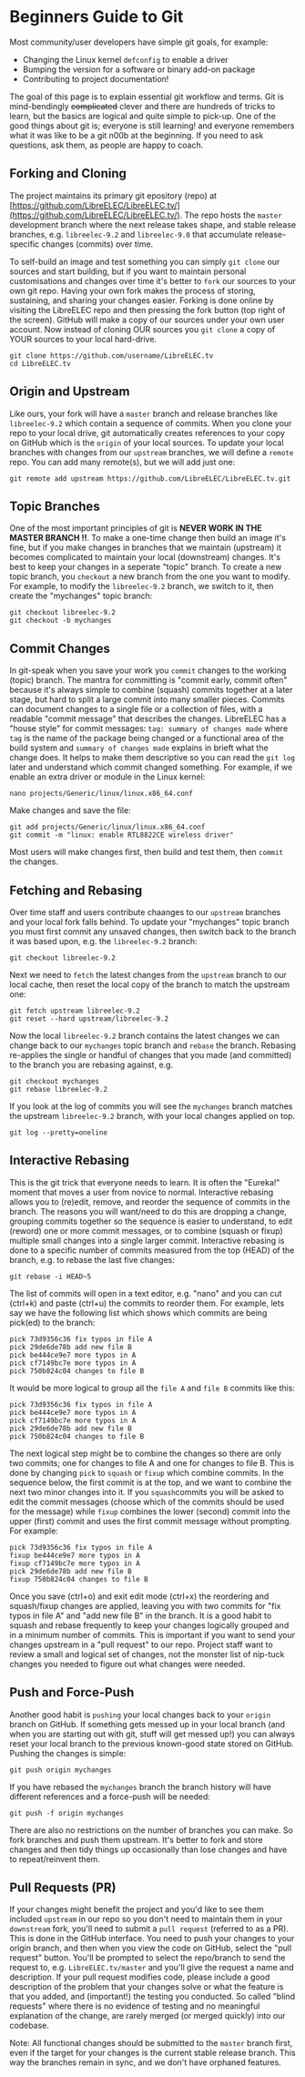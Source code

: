 # Beginners Guide to Git

Most community/user developers have simple git goals, for example:

* Changing the Linux kernel `defconfig` to enable a driver
* Bumping the version for a software or binary add-on package
* Contributing to project documentation!

The goal of this page is to explain essential git workflow and terms. Git is mind-bendingly ~~complicated~~ clever and there are hundreds of tricks to learn, but the basics are logical and quite simple to pick-up. One of the good things about git is; everyone is still learning! and everyone remembers what it was like to be a git n00b at the beginning. If you need to ask questions, ask them, as people are happy to coach.

## Forking and Cloning

The project maintains its primary git epository (repo) at [https://github.com/LibreELEC/LibreELEC.tv/](https://github.com/LibreELEC/LibreELEC.tv/). The repo hosts the `master` development branch where the next release takes shape, and stable release branches, e.g. `libreelec-9.2` and `libreelec-9.0` that accumulate release-specific changes (commits) over time.

To self-build an image and test something you can simply `git clone` our sources and start building, but if you want to maintain personal customisations and changes over time it's better to `fork` our sources to your own git repo. Having your own fork makes the process of storing, sustaining, and sharing your changes easier. Forking is done online by visiting the LibreELEC repo and then pressing the fork button (top right of the screen). GitHub will make a copy of our sources under your own user account. Now instead of cloning OUR sources you `git clone` a copy of YOUR sources to your local hard-drive.

```
git clone https://github.com/username/LibreELEC.tv
cd LibreELEC.tv
```

## Origin and Upstream

Like ours, your fork will have a `master` branch and release branches like `libreelec-9.2` which contain a sequence of commits. When you clone your repo to your local drive, git automatically creates references to your copy on GitHub which is the `origin` of your local sources. To update your local branches with changes from our `upstream` branches, we will define a `remote` repo. You can add many remote(s), but we will add just one:

```
git remote add upstream https://github.com/LibreELEC/LibreELEC.tv.git
```

## Topic Branches

One of the most important principles of git is **NEVER WORK IN THE MASTER BRANCH !!**. To make a one-time change then build an image it's fine, but if you make changes in branches that we maintain (upstream) it becomes complicated to maintain your local (downstream) changes. It's best to keep your changes in a seperate "topic" branch. To create a new topic branch, you `checkout` a new branch from the one you want to modify. For example, to modify the `libreelec-9.2` branch, we switch to it, then create the "mychanges" topic branch:

```
git checkout libreelec-9.2
git checkout -b mychanges
```

## Commit Changes

In git-speak when you save your work you `commit` changes to the working (topic) branch. The mantra for committing is "commit early, commit often" because it's always simple to combine (squash) commits together at a later stage, but hard to split a large commit into many smaller pieces. Commits can document changes to a single file or a collection of files, with a readable "commit message" that describes the changes. LibreELEC has a "house style" for commit messages: `tag: summary of changes made` where `tag` is the name of the package being changed or a functional area of the build system and `summary of changes made` explains in brieft what the change does. It helps to make them descriptive so you can read the `git log` later and understand which commit changed something. For example, if we enable an extra driver or module in the Linux kernel:

```
nano projects/Generic/linux/linux.x86_64.conf
```

Make changes and save the file:

```
git add projects/Generic/linux/linux.x86_64.conf
git commit -m "linux: enable RTL8822CE wireless driver"
```

Most users will make changes first, then build and test them, then `commit` the changes.

## Fetching and Rebasing

Over time staff and users contribute chaanges to our `upstream` branches and your local fork falls behind. To update your "mychanges" topic branch you must first commit any unsaved changes, then switch back to the branch it was based upon, e.g. the `libreelec-9.2` branch:

```
git checkout libreelec-9.2
```

Next we need to `fetch` the latest changes from the `upstream` branch to our local cache, then reset the local copy of the branch to match the upstream one:

```
git fetch upstream libreelec-9.2
git reset --hard upstream/libreelec-9.2
```

Now the local `libreelec-9.2` branch contains the latest changes we can change back to our `mychanges` topic branch and `rebase` the branch. Rebasing re-applies the single or handful of changes that you made (and committed) to the branch you are rebasing against, e.g.

```
git checkout mychanges
git rebase libreelec-9.2
```

If you look at the log of commits you will see the `mychanges` branch matches the upstream `libreelec-9.2` branch, with your local changes applied on top.

```
git log --pretty=oneline
```

## Interactive Rebasing

This is the git trick that everyone needs to learn. It is often the "Eureka!" moment that moves a user from novice to normal. Interactive rebasing allows you to (re)edit, remove, and reorder the sequence of commits in the branch. The reasons you will want/need to do this are dropping a change, grouping commits together so the sequence is easier to understand, to edit (reword) one or more commit messages, or to combine (squash or fixup) multiple small changes into a single larger commit. Interactive rebasing is done to a specific number of commits measured from the top (HEAD) of the branch, e.g. to rebase the last five changes:

```
git rebase -i HEAD~5
```

The list of commits will open in a text editor, e.g. "nano" and you can cut (ctrl+k) and paste (ctrl+u) the commits to reorder them. For example, lets say we have the following list which shows which commits are being pick(ed) to the branch:

```
pick 73d9356c36 fix typos in file A
pick 29de6de78b add new file B
pick be444ce9e7 more typos in A
pick cf7149bc7e more typos in A
pick 750b824c04 changes to file B
```

It would be more logical to group all the `file A` and `file B` commits like this:

```
pick 73d9356c36 fix typos in file A
pick be444ce9e7 more typos in A
pick cf7149bc7e more typos in A
pick 29de6de78b add new file B
pick 750b824c04 changes to file B
```

The next logical step might be to combine the changes so there are only two commits; one for changes to file A and one for changes to file B. This is done by changing `pick` to `squash` or `fixup` which combine commits. In the sequence below, the first commit is at the top, and we want to combine the next two minor changes into it. If you `squash`commits you will be asked to edit the commit messages (choose which of the commits should be used for the message) while `fixup` combines the lower (second) commit into the upper (first) commit and uses the first commit message without prompting. For example:

```
pick 73d9356c36 fix typos in file A
fixup be444ce9e7 more typos in A
fixup cf7149bc7e more typos in A
pick 29de6de78b add new file B
fixup 750b824c04 changes to file B
```

Once you save (ctrl+o) and exit edit mode (ctrl+x) the reordering and squash/fixup changes are applied, leaving you with two commits for "fix typos in file A" and "add new file B" in the branch. It is a good habit to squash and rebase frequently to keep your changes logically grouped and in a minimum number of commits. This is important if you want to send your changes upstream in a "pull request"  to our repo. Project staff want to review a small and logical set of changes, not the monster list of nip-tuck changes you needed to figure out what changes were needed.

## Push and Force-Push

Another good habit is `pushing` your local changes back to your `origin` branch on GitHub. If something gets messed up in your local branch (and when you are starting out with git, stuff will get messed up!) you can always reset your local branch to the previous known-good state stored on GitHub. Pushing the changes is simple:

```
git push origin mychanges
```

If you have rebased the `mychanges` branch the branch history will have different references and a force-push will be needed:

```
git push -f origin mychanges
```

There are also no restrictions on the number of branches you can make. So fork branches and push them upstream. It's better to fork and store changes and then tidy things up occasionally than lose changes and have to repeat/reinvent them.

## Pull Requests (PR)

If your changes might benefit the project and you'd like to see them included `upstream` in our repo so you don't need to maintain them in your `downstream` fork, you'll need to submit a `pull request` (referred to as a PR). This is done in the GitHub interface. You need to push your changes to your origin branch, and then when you view the code on GitHub, select the "pull request" button. You'll be prompted to select the repo/branch to send the request to, e.g. `LibreELEC.tv/master` and you'll give the request a name and description. If your pull request modifies code, please include a good description of the problem that your changes solve or what the feature is that you added, and (important!) the testing you conducted. So called "blind requests" where there is no evidence of testing and no meaningful explanation of the change, are rarely merged (or merged quickly) into our codebase.&#x20;

Note: All functional changes should be submitted to the `master` branch first, even if the target for your changes is the current stable release branch. This way the branches remain in sync, and we don't have orphaned features.
